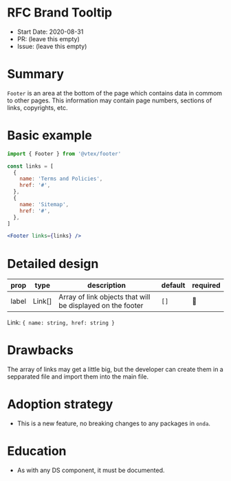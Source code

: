# RFC Brand Tooltip

- Start Date: 2020-08-31
- PR: (leave this empty)
- Issue: (leave this empty)

# Summary

`Footer` is an area at the bottom of the page which contains data in commom to other pages. This information may contain page numbers, sections of links, copyrights, etc.

# Basic example

```jsx
import { Footer } from '@vtex/footer'

const links = [
  {
    name: 'Terms and Policies',
    href: '#',
  },
  {
    name: 'Sitemap',
    href: '#',
  },
]

<Footer links={links} />
```

# Detailed design

| prop     | type        | description             | default | required |
| -------- | ----------- | ----------------------- | -------- | ------ |
| label | Link[] | Array of link objects that will be displayed on the footer | `[]` | 🚫 |

Link: ```{ name: string, href: string }```

# Drawbacks

The array of links may get a little big, but the developer can create them in a sepparated file and import them into the main file.

# Adoption strategy 

- This is a new feature, no breaking changes to any packages in `onda`.

# Education 

- As with any DS component, it must be documented.
